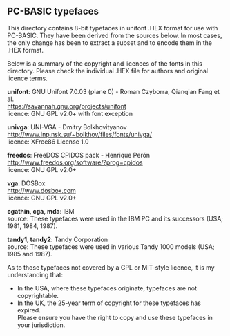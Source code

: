 PC-BASIC typefaces
------------------
This directory contains 8-bit typefaces in unifont .HEX format for use with PC-BASIC. They have been derived from the sources below.
In most cases, the only change has been to extract a subset and to encode them in the .HEX format.

Below is a summary of the copyright and licences of the fonts in this directory.
Please check the individual .HEX file for authors and original licence terms.

**unifont**: GNU Unifont 7.0.03 (plane 0) - Roman Czyborra, Qianqian Fang et al.  
https://savannah.gnu.org/projects/unifont  
licence: GNU GPL v2.0+ with font exception  

**univga**: UNI-VGA - Dmitry Bolkhovityanov  
http://www.inp.nsk.su/~bolkhov/files/fonts/univga/  
licence: XFree86 License 1.0  

**freedos**: FreeDOS CPIDOS pack - Henrique Perón  
http://www.freedos.org/software/?prog=cpidos  
licence: GNU GPL v2.0+

**vga**: DOSBox  
http://www.dosbox.com  
licence: GNU GPL v2.0+  

**cgathin, cga, mda**: IBM  
source: These typefaces were used in the IBM PC and its successors (USA; 1981, 1984, 1987).  

**tandy1, tandy2**: Tandy Corporation  
source: These typefaces were used in various Tandy 1000 models (USA; 1985 and 1987).  

As to those typefaces not covered by a GPL or MIT-style licence, it is my understanding that:  
- In the USA, where these typefaces originate, typefaces are not copyrightable.  
- In the UK, the 25-year term of copyright for these typefaces has expired.  
Please ensure you have the right to copy and use these typefaces in your jurisdiction.  
